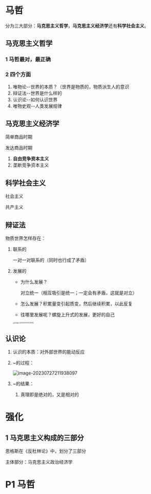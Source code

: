 # 马哲

分为三大部分：**马克思主义哲学**，**马克思主义经济学**还有**科学社会主义**。

## 马克思主义哲学

### 1 马哲最对，最正确

### 2 四个方面

1. 唯物论--世界的本质？（世界是物质的，物质派生人的意识
2. 辩证法--世界是什么样的
3. 认识论--如何认识世界
4. 唯物史观--人类发展规律

## 马克思主义经济学

简单商品时期

发达商品时期

1. **自由竞争资本主义**
2. 垄断竞争资本主义

## 科学社会主义

社会主义

共产主义



## 辩证法

物质世界怎样存在：

1. 联系的

   一对一对联系的（同时也行成了矛盾）

2. 发展的  

   - 为什么发展？

     对立统一（相互吸引是统一；一定会有矛盾，这就是对立）

   - 怎么发展？积累量变引起质变，然后继续积累，以此反复

   -  往哪里发展呢？螺旋上升式的发展，更好的自己

     <img src="https://taufik.oss-cn-beijing.aliyuncs.com/img/image-20230727211210742.png" alt="image-20230727211210742" style="zoom:33%;" />

## 认识论 

1. 认识的本质：对外部世界的能动反应

2. ~的过程：

   ![image-20230727211938097](https://taufik.oss-cn-beijing.aliyuncs.com/img/image-20230727211938097.png)

3. ~的结果：

   1. 真理即是绝对的，又是相对的



# 强化

## 1 马克思主义构成的三部分

恩格斯在《反杜林论》中，划分了三部分

主体部分：马克思主义政治经济学



# P1 马哲
